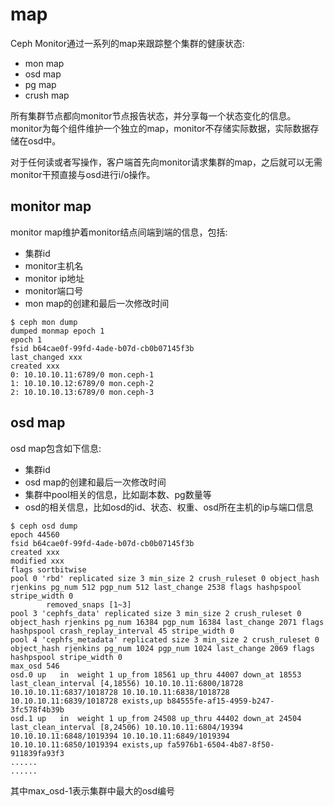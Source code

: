# map

Ceph Monitor通过一系列的map来跟踪整个集群的健康状态: 

* mon map
* osd map
* pg map
* crush map

所有集群节点都向monitor节点报告状态，并分享每一个状态变化的信息。monitor为每个组件维护一个独立的map，monitor不存储实际数据，实际数据存储在osd中。

对于任何读或者写操作，客户端首先向monitor请求集群的map，之后就可以无需monitor干预直接与osd进行i/o操作。


## monitor map
monitor map维护着monitor结点间端到端的信息，包括:  

* 集群id
* monitor主机名
* monitor ip地址
* monitor端口号
* mon map的创建和最后一次修改时间

```
$ ceph mon dump
dumped monmap epoch 1
epoch 1
fsid b64cae0f-99fd-4ade-b07d-cb0b07145f3b
last_changed xxx
created xxx
0: 10.10.10.11:6789/0 mon.ceph-1
1: 10.10.10.12:6789/0 mon.ceph-2
2: 10.10.10.13:6789/0 mon.ceph-3
```

## osd map
osd map包含如下信息:  

* 集群id
* osd map的创建和最后一次修改时间
* 集群中pool相关的信息，比如副本数、pg数量等
* osd的相关信息，比如osd的id、状态、权重、osd所在主机的ip与端口信息

```
$ ceph osd dump
epoch 44560
fsid b64cae0f-99fd-4ade-b07d-cb0b07145f3b
created xxx
modified xxx
flags sortbitwise
pool 0 'rbd' replicated size 3 min_size 2 crush_ruleset 0 object_hash rjenkins pg_num 512 pgp_num 512 last_change 2538 flags hashpspool stripe_width 0
        removed_snaps [1~3]
pool 3 'cephfs_data' replicated size 3 min_size 2 crush_ruleset 0 object_hash rjenkins pg_num 16384 pgp_num 16384 last_change 2071 flags hashpspool crash_replay_interval 45 stripe_width 0
pool 4 'cephfs_metadata' replicated size 3 min_size 2 crush_ruleset 0 object_hash rjenkins pg_num 1024 pgp_num 1024 last_change 2069 flags hashpspool stripe_width 0
max_osd 546
osd.0 up   in  weight 1 up_from 18561 up_thru 44007 down_at 18553 last_clean_interval [4,18556) 10.10.10.11:6800/18728 10.10.10.11:6837/1018728 10.10.10.11:6838/1018728 10.10.10.11:6839/1018728 exists,up b84555fe-af15-4959-b247-3fc578f4b39b
osd.1 up   in  weight 1 up_from 24508 up_thru 44402 down_at 24504 last_clean_interval [8,24506) 10.10.10.11:6804/19394 10.10.10.11:6848/1019394 10.10.10.11:6849/1019394 10.10.10.11:6850/1019394 exists,up fa5976b1-6504-4b87-8f50-911839fa93f3
......
......
```

其中max_osd-1表示集群中最大的osd编号










